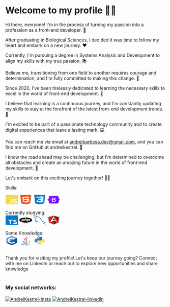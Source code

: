 # Welcome to my profile 👋🏽 

Hi there, everyone! I'm in the process of turning my passion into a profession as a front-end developer. 🚀

After graduating in Biological Sciences, I decided it was time to follow my heart and embark on a new journey. ❤️

Currently, I'm pursuing a degree in Systems Analysis and Development to align my skills with my true passion. 📚

Believe me, transitioning from one field to another requires courage and determination, and I'm fully committed to making this change. 💪

Since 2020, I've been tirelessly dedicated to learning the necessary skills to excel in the world of front-end development. 📖

I believe that learning is a continuous journey, and I'm constantly updating my skills to stay at the forefront of the latest front-end development trends. 🌟

I'm excited to be part of a passionate technology community and to create digital experiences that leave a lasting mark. 💻

You can reach me via email at andreibarbosa.dev@gmail.com, and you can find me on GitHub at andreikestrel. 📧

I know the road ahead may be challenging, but I'm determined to overcome all obstacles and create an amazing future in the world of front-end development. 🌈

Let's embark on this exciting journey together! 🚀🌟


 Skills:
 <div style="display: inline_block">
<img align="center" alt="Javascript" height="30" width="40" src="https://raw.githubusercontent.com/devicons/devicon/master/icons/javascript/javascript-plain.svg">
<img align="center" alt="HTML" height="30" width="40" src="https://raw.githubusercontent.com/devicons/devicon/master/icons/html5/html5-original.svg">
<img align="center" alt="CSS" height="30" width="40" src="https://raw.githubusercontent.com/devicons/devicon/master/icons/css3/css3-original.svg">
<img align="center" alt="Bootstrap" height="30" width="40" src="https://raw.githubusercontent.com/devicons/devicon/master/icons/bootstrap/bootstrap-original.svg">
  
</div>
</div>
 <br>
 Currently studying:  
 <div style="display: inline_block">
<img align="center" alt="Typescript" height="30" width="40" src="https://raw.githubusercontent.com/devicons/devicon/master/icons/typescript/typescript-plain.svg">
<img align="center" alt="php" height="30" width="40" src="https://raw.githubusercontent.com/devicons/devicon/master/icons/php/php-plain.svg">
<img align="center" alt="mysql" height="30" width="40" src="https://raw.githubusercontent.com/devicons/devicon/master/icons/mysql/mysql-original.svg">
<img align="center" alt="angular" height="30" width="40" src="https://raw.githubusercontent.com/devicons/devicon/master/icons/angularjs/angularjs-original.svg">
</div>
<br>
Some Knowledge:
<div style="display: inline_block">
<img align="center" alt="c" height="30" width="40" src="https://raw.githubusercontent.com/devicons/devicon/master/icons/c/c-original.svg">
<img align="center" alt="java" height="30" width="40" src="https://raw.githubusercontent.com/devicons/devicon/master/icons/java/java-original.svg">
<img align="center" alt="python" height="30" width="40" src="https://raw.githubusercontent.com/devicons/devicon/master/icons/python/python-original.svg">
</div>
<br>

Thank you for visiting my profile! Let's keep our journey going? Connect with me on LinkedIn or reach out to explore new opportunities and share knowledge<br><br>
<div style="display: inline_block">
<h3>My social networks:</h3>
<a href="https://instagram.com/andreikestrel" target="_blank"><img align="center" alt="AndreiKestrel-Insta" height="35" width="130" src="https://img.shields.io/badge/Instagram-E4405F?style=for-the-badge&logo=instagram&logoColor=white"></a>
<a href="https://www.linkedin.com/in/barbosaandrei/" target="_blank"><img align="center" alt="AndreiKestrel-linkedin" height="35" width="130" src="https://img.shields.io/badge/LinkedIn-0077B5?style=for-the-badge&logo=linkedin&logoColor=white"></a>
</div>
